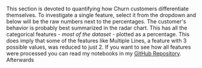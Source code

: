 This section is devoted to quantifying how Churn customers differentiate themselves. To investigate a single feature, select it from the dropdown and below will be the raw numbers next to the percentages. The customer's behavior is probably best summarized in the radar chart. This has all the categorical features - _most of the dataset_ - plotted as a percentage. This does imply that some of the features like Multiple Lines, a feature with 3 possible values, was reduced to just 2. If you want to see how all features were processed you can read my notebooks in my [GitHub Repository](https://github.com/blairdev1023/telco_churn). Afterwards 
